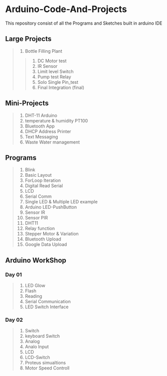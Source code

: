 # Arduino-Code-And-Projects
 This repository consist of all the Programs and Sketches built in arduino IDE 

## Large Projects
> 1. Bottle Filling Plant
> > 1. DC Motor test
> > 2. IR Sensor
> > 3. Limit level Switch
> > 4. Pump test Relay
> > 5. Solo Single Pin_test
> > 6. Final Integration (final)

## Mini-Projects
> 1. DHT-11 Arduino
> 2. temperature & humidity PT100
> 3. Bluetooth App
> 4. DHCP Address Printer 
> 5. Text Messaging
> 6. Waste Water management

## Programs
> 1. Blink
> 2. Basic Layout
> 3. ForLoop Iteration
> 4. Digital Read Serial
> 5. LCD
> 6. Serial Comm
> 7. Single LED & Multiple LED example
> 8. Arduino LED-PushButton
> 9. Sensor IR 
> 10. Sensor PIR
> 11. DHT11
> 12. Relay function
> 13. Stepper Motor & Variation
> 14. Bluetooth Upload
> 15. Google Data Upload

## Arduino WorkShop

### Day 01
> 1. LED Glow
> 2. Flash
> 3. Reading 
> 4. Serial Communication
> 5. LED Switch Interface

### Day 02
> 1. Switch
> 2. keyboard Switch
> 3. Analog 
> 4. Analo Input
> 5. LCD
> 6. LCD-Switch
> 7. Proteus simualtions
> 8. Motor Speed Controll